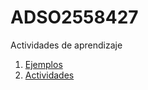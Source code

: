 # ADSO2558427
Actividades de aprendizaje

1. [Ejemplos](ejemplos/readme.md)
2. [Actividades](actividades/readme.md)


